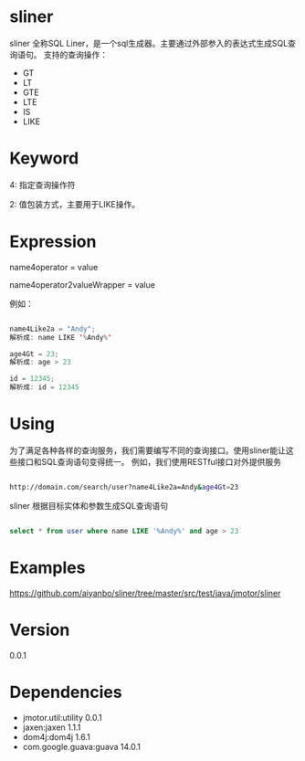 sliner
======

sliner 全称SQL Liner，是一个sql生成器。主要通过外部参入的表达式生成SQL查询语句。
支持的查询操作：

 - GT
 - LT
 - GTE
 - LTE
 - IS
 - LIKE

Keyword
======

4: 指定查询操作符

2: 值包装方式，主要用于LIKE操作。

Expression
======

name4operator = value

name4operator2valueWrapper = value

例如：

```java

name4Like2a = "Andy";
解析成: name LIKE '%Andy%'

age4Gt = 23;
解析成: age > 23

id = 12345;
解析成: id = 12345

```
Using
======
为了满足各种各样的查询服务，我们需要编写不同的查询接口。使用sliner能让这些接口和SQL查询语句变得统一。
例如，我们使用RESTful接口对外提供服务

```sh

http://domain.com/search/user?name4Like2a=Andy&age4Gt=23

```

sliner 根据目标实体和参数生成SQL查询语句

```sql

select * from user where name LIKE '%Andy%' and age > 23

```

Examples
======
https://github.com/aiyanbo/sliner/tree/master/src/test/java/jmotor/sliner

Version
=====
0.0.1

Dependencies
=======
 - jmotor.util:utility 0.0.1
 - jaxen:jaxen 1.1.1
 - dom4j:dom4j 1.6.1
 - com.google.guava:guava 14.0.1
